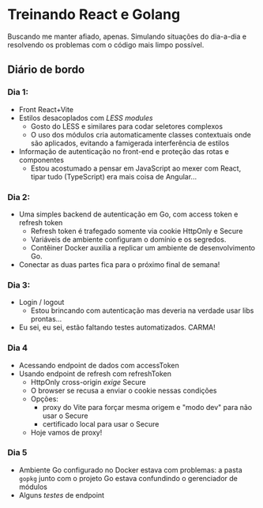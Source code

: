 # Treinando React e Golang

Buscando me manter afiado, apenas. Simulando situações do dia-a-dia e resolvendo os problemas com o código mais limpo possível.

## Diário de bordo

### Dia 1: 

- Front React+Vite
- Estilos desacoplados com _LESS modules_
  - Gosto do LESS e similares para codar seletores complexos
  - O uso dos módulos cria automaticamente classes contextuais onde são aplicados, evitando a famigerada interferência de estilos
- Informação de autenticação no front-end e proteção das rotas e componentes
  - Estou acostumado a pensar em JavaScript ao mexer com React, tipar tudo (TypeScript) era mais coisa de Angular...
  
### Dia 2:

- Uma simples backend de autenticação em Go, com access token e refresh token
  - Refresh token é trafegado somente via cookie HttpOnly e Secure
  - Variáveis de ambiente configuram o domínio e os segredos.
  - Contêiner Docker auxilia a replicar um ambiente de desenvolvimento Go.
- Conectar as duas partes fica para o próximo final de semana!

### Dia 3:

- Login / logout
  - Estou brincando com autenticação mas deveria na verdade usar libs prontas...
- Eu sei, eu sei, estão faltando testes automatizados. CARMA!

### Dia 4

- Acessando endpoint de dados com accessToken
- Usando endpoint de refresh com refreshToken
  - HttpOnly cross-origin _exige_ Secure
  - O browser se recusa a enviar o cookie nessas condições
  - Opções: 
    - proxy do Vite para forçar mesma origem e "modo dev" para não usar o Secure
    - certificado local para usar o Secure
  - Hoje vamos de proxy!


### Dia 5

- Ambiente Go configurado no Docker estava com problemas: a pasta `gopkg` junto com o projeto Go estava confundindo o gerenciador de módulos
- Alguns _*testes*_ de endpoint